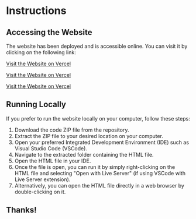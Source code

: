 # Instructions

## Accessing the Website

The website has been deployed and is accessible online. You can visit it by clicking on the following link:

[Visit the Website on Vercel](https://uifry-project.vercel.app/) 

[Visit the Website on Vercel](https://uifry-project-git-main-naynabisht1s-projects.vercel.app/)

[Visit the Website on Vercel](https://uifry-project-p6v9y250a-naynabisht1s-projects.vercel.app/)

## Running Locally

If you prefer to run the website locally on your computer, follow these steps:

1. Download the code ZIP file from the repository.
2. Extract the ZIP file to your desired location on your computer.
3. Open your preferred Integrated Development Environment (IDE) such as Visual Studio Code (VSCode).
4. Navigate to the extracted folder containing the HTML file.
5. Open the HTML file in your IDE.
6. Once the file is open, you can run it by simply right-clicking on the HTML file and selecting "Open with Live Server" (if using VSCode with Live Server extension).
7. Alternatively, you can open the HTML file directly in a web browser by double-clicking on it.

## Thanks!
